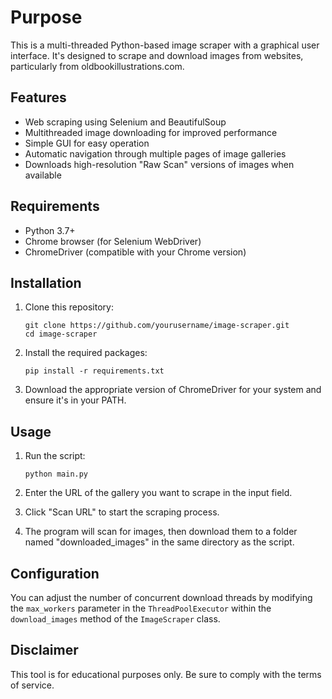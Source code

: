 # Purpose

This is a multi-threaded Python-based image scraper with a graphical user interface. It's designed to scrape and download images from websites, particularly from oldbookillustrations.com.

## Features

- Web scraping using Selenium and BeautifulSoup
- Multithreaded image downloading for improved performance
- Simple GUI for easy operation
- Automatic navigation through multiple pages of image galleries
- Downloads high-resolution "Raw Scan" versions of images when available

## Requirements

- Python 3.7+
- Chrome browser (for Selenium WebDriver)
- ChromeDriver (compatible with your Chrome version)

## Installation

1. Clone this repository:

   ```
   git clone https://github.com/yourusername/image-scraper.git
   cd image-scraper
   ```

2. Install the required packages:

   ```
   pip install -r requirements.txt
   ```

3. Download the appropriate version of ChromeDriver for your system and ensure it's in your PATH.

## Usage

1. Run the script:

   ```
   python main.py
   ```

2. Enter the URL of the gallery you want to scrape in the input field.

3. Click "Scan URL" to start the scraping process.

4. The program will scan for images, then download them to a folder named "downloaded_images" in the same directory as the script.

## Configuration

You can adjust the number of concurrent download threads by modifying the `max_workers` parameter in the `ThreadPoolExecutor` within the `download_images` method of the `ImageScraper` class.

## Disclaimer

This tool is for educational purposes only. Be sure to comply with the terms of service.
